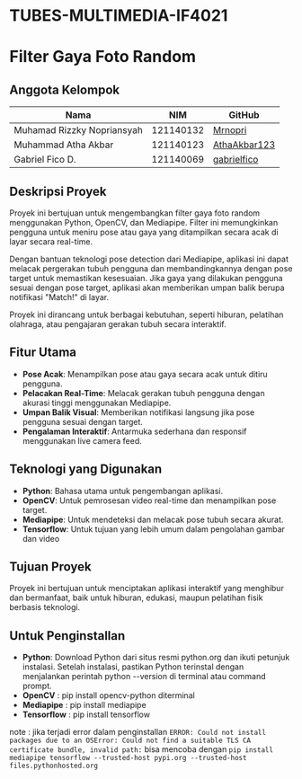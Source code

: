 # TUBES-MULTIMEDIA-IF4021

# Filter Gaya Foto Random  

## Anggota Kelompok  
| **Nama**                     | **NIM**     | **GitHub**               |  
|------------------------------|-------------|--------------------------|  
| Muhamad Rizzky Nopriansyah   | 121140132   | [Mrnopri](#)             |  
| Muhammad Atha Akbar          | 121140123   | [AthaAkbar123](#)        |  
| Gabriel Fico D.              | 121140069   | [gabrielfico](#)         |  

## Deskripsi Proyek  
Proyek ini bertujuan untuk mengembangkan filter gaya foto random menggunakan Python, OpenCV, dan Mediapipe. Filter ini memungkinkan pengguna untuk meniru pose atau gaya yang ditampilkan secara acak di layar secara real-time.  

Dengan bantuan teknologi pose detection dari Mediapipe, aplikasi ini dapat melacak pergerakan tubuh pengguna dan membandingkannya dengan pose target untuk memastikan kesesuaian. Jika gaya yang dilakukan pengguna sesuai dengan pose target, aplikasi akan memberikan umpan balik berupa notifikasi "Match!" di layar.  

Proyek ini dirancang untuk berbagai kebutuhan, seperti hiburan, pelatihan olahraga, atau pengajaran gerakan tubuh secara interaktif.  

## Fitur Utama  
- **Pose Acak**: Menampilkan pose atau gaya secara acak untuk ditiru pengguna.  
- **Pelacakan Real-Time**: Melacak gerakan tubuh pengguna dengan akurasi tinggi menggunakan Mediapipe.  
- **Umpan Balik Visual**: Memberikan notifikasi langsung jika pose pengguna sesuai dengan target.  
- **Pengalaman Interaktif**: Antarmuka sederhana dan responsif menggunakan live camera feed.  

## Teknologi yang Digunakan  
- **Python**: Bahasa utama untuk pengembangan aplikasi.  
- **OpenCV**: Untuk pemrosesan video real-time dan menampilkan pose target.  
- **Mediapipe**: Untuk mendeteksi dan melacak pose tubuh secara akurat.  
- **Tensorflow**: Untuk tujuan yang lebih umum dalam pengolahan gambar dan video

## Tujuan Proyek  
Proyek ini bertujuan untuk menciptakan aplikasi interaktif yang menghibur dan bermanfaat, baik untuk hiburan, edukasi, maupun pelatihan fisik berbasis teknologi.  

## Untuk Penginstallan 
- **Python**: Download Python dari situs resmi python.org dan ikuti petunjuk instalasi.
Setelah instalasi, pastikan Python terinstal dengan menjalankan perintah python --version di terminal atau command prompt.
- **OpenCV** : pip install opencv-python diterminal
- **Mediapipe** : pip install mediapipe
- **Tensorflow** : pip install tensorflow

note : jika terjadi error dalam penginstallan `ERROR: Could not install packages due to an OSError: Could not find a suitable TLS CA certificate bundle, invalid path:` bisa mencoba dengan `pip install mediapipe tensorflow --trusted-host pypi.org --trusted-host files.pythonhosted.org`